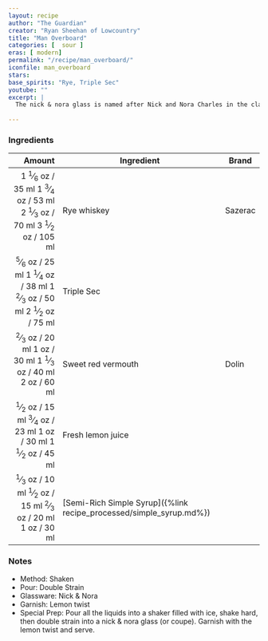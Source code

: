 ```yaml
---
layout: recipe
author: "The Guardian"
creator: "Ryan Sheehan of Lowcountry"
title: "Man Overboard"
categories: [  sour ]
eras: [ modern]
permalink: "/recipe/man_overboard/"
iconfile: man_overboard
stars: 
base_spirits: "Rye, Triple Sec"
youtube: ""
excerpt: |
  The nick & nora glass is named after Nick and Nora Charles in the classic 1934 movie The Thin Man, based on Dashiell Hammett’s book of the same name. Thanks to Nora’s sizable inheritance, the couple lead a life of leisure and spend most of their time at least slightly sozzled, so I like to imagine they’d be rather partial to this concoction. It’s an ode to an old classic called a man o’ war, adapted to add the spiciness of rye while dialling down the booziness a bit. Serve as an aperitif or the first cocktail of many on a night out.
  
---
```


### Ingredients

| Amount | Ingredient                                                | Brand   |
| -----: | --------------------------------------------------------- | ------- |
|  <span class="onex active">1 <sup>1</sup>&frasl;<sub>6</sub> oz / 35 ml</span> <span class="onehalfx">1 <sup>3</sup>&frasl;<sub>4</sub> oz / 53 ml</span> <span class="twox">2 <sup>1</sup>&frasl;<sub>3</sub> oz / 70 ml</span> <span class="threex">3 <sup>1</sup>&frasl;<sub>2</sub> oz / 105 ml</span>| Rye whiskey                                               | Sazerac |
|  <span class="onex active"> <sup>5</sup>&frasl;<sub>6</sub> oz / 25 ml</span> <span class="onehalfx">1 <sup>1</sup>&frasl;<sub>4</sub> oz / 38 ml</span> <span class="twox">1 <sup>2</sup>&frasl;<sub>3</sub> oz / 50 ml</span> <span class="threex">2 <sup>1</sup>&frasl;<sub>2</sub> oz / 75 ml</span>| Triple Sec                                                |
|  <span class="onex active"> <sup>2</sup>&frasl;<sub>3</sub> oz / 20 ml</span> <span class="onehalfx">1 oz / 30 ml</span> <span class="twox">1 <sup>1</sup>&frasl;<sub>3</sub> oz / 40 ml</span> <span class="threex">2 oz / 60 ml</span>| Sweet red vermouth                                        | Dolin   |
|  <span class="onex active"> <sup>1</sup>&frasl;<sub>2</sub> oz / 15 ml</span> <span class="onehalfx"> <sup>3</sup>&frasl;<sub>4</sub> oz / 23 ml</span> <span class="twox">1 oz / 30 ml</span> <span class="threex">1 <sup>1</sup>&frasl;<sub>2</sub> oz / 45 ml</span>| Fresh lemon juice                                         |
|  <span class="onex active"> <sup>1</sup>&frasl;<sub>3</sub> oz / 10 ml</span> <span class="onehalfx"> <sup>1</sup>&frasl;<sub>2</sub> oz / 15 ml</span> <span class="twox"> <sup>2</sup>&frasl;<sub>3</sub> oz / 20 ml</span> <span class="threex">1 oz / 30 ml</span>| [Semi-Rich Simple Syrup]({%link recipe_processed/simple_syrup.md%}) |


### Notes

- Method: Shaken
- Pour: Double Strain 
- Glassware: Nick & Nora
- Garnish: Lemon twist
- Special Prep: Pour all the liquids into a shaker filled with ice, shake hard, then double strain into a nick & nora glass (or coupe). Garnish with the lemon twist and serve.
 
    
<script type="application/ld+json">
{
  "@context": "https://schema.org",
  "@type": "Recipe",
  "author": {
    "@type": "Person",
    "name": "{{ page.author }}"
    },
  "image": "{%- for page in page.categories limit: 1 %}{% assign cat = site.data.categories | where: "slug", page | first %}{{ site.url }}{{ site.baseurl}}/assets/images/category_{{cat.slug}}.svg{% endfor -%}",
  "description": "{{ page.excerpt | strip_html | replace: '"', "'" }}",
  "recipeIngredient": [
  " 35 ml Rye whiskey",
  " 25 ml Triple Sec ",
  " 20 ml Sweet red vermouth ",
  " 15 ml Fresh lemon juice",
  " 10 ml Semi-Rich Simple Syrup"
    ],
  "name": "{{ page.title }}",
  "recipeInstructions": [
    {
      "@type": "HowToStep",
      "text": "- Method: Shaken"
    },
    {
      "@type": "HowToStep",
      "text": "- Pour: Double Strain "
    },
    {
      "@type": "HowToStep",
      "text": "- Glassware: Nick & Nora"
    },
    {
      "@type": "HowToStep",
      "text": "- Garnish: Lemon twist"
    },
    {
      "@type": "HowToStep",
      "text": "- Special Prep: Pour all the liquids into a shaker filled with ice, shake hard, then double strain into a nick & nora glass (or coupe). Garnish with the lemon twist and serve."
    }
    ],
  "recipeYield": "1 cocktail",
  "recipeCategory": "cocktail",
  {% if page.stars and site.data.ratings[page.iconfile].ratings -%}"aggregateRating": {
   "@type": "AggregateRating",
   "ratingValue": "{%- include stars_metadata.html %}",
   "bestRating": "5",
   "reviewCount": "2"},{%- endif %}
  "recipeCuisine": "global",
  "prepTime": "PT20M",
  "cookTime": "PT15S",
  "keywords": "{{ page.title }}, cocktail, {{ page.eras }}, {%- include category_metadata.html -%}, {%- include spirits_metadata.html -%}"
}
</script>

    